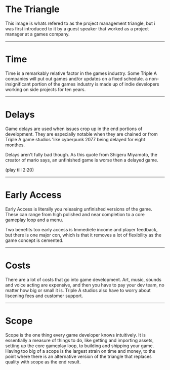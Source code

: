 # The Triangle

This image is whats refered to as the project management triangle, but i was first introduced to it by a guest speaker that worked as a project manager at a games company.

---

# Time

Time is a remarkably relative factor in the games industry. Some Triple A companies will put out games and/or updates on a fixed schedule. a non-insignificant portion of the games industry is made up of indie developers working on side projects for ten years.

---
# Delays

Game delays are used when issues crop up in the end portions of development. They are especially notable when they are chained or from Triple A game studios 'like cyberpunk 2077 being delayed for eight monthes.

Delays aren't fully bad though. As this quote from Shigeru Miyamoto, the creator of mario says, an unfinished game is worse then a delayed game.

(play till 2:20)

---
# Early Access

Early Access is literally you releasing unfinished versions of the game. These can range from high polished and near completion to a core gameplay loop and a menu.

Two benefits too early access is Immediete income and player feedback, but there is one major con, which is that it removes a lot of flexibility as the game concept is cemented.

--- 
# Costs

There are a lot of costs that go into game development. Art, music, sounds and voice acting are expensive, and then you have to pay your dev team, no matter how big or small it is. Triple A studios also have to worry about liscening fees and customer support.

---
# Scope

Scope is the one thing every game developer knows intuitively. It is essentially a measure of things to do, like getting and importing assets, setting up the core gameplay loop, to building and shipping your game. Having too big of a scope is the largest strain on time and money, to the point where there is an alternative version of the triangle that replaces quality with scope as the end result.

